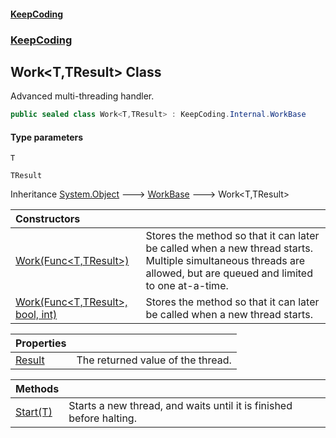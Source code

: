 #### [KeepCoding](index.md 'index')
### [KeepCoding](KeepCoding.md 'KeepCoding')
## Work&lt;T,TResult&gt; Class
Advanced multi-threading handler.  
```csharp
public sealed class Work<T,TResult> : KeepCoding.Internal.WorkBase
```
#### Type parameters
<a name='KeepCoding.Work.T.TResult..T'></a>
`T`  
  
<a name='KeepCoding.Work.T.TResult..TResult'></a>
`TResult`  
  

Inheritance [System.Object](https://docs.microsoft.com/en-us/dotnet/api/System.Object 'System.Object') &#129106; [WorkBase](WorkBase.md 'KeepCoding.Internal.WorkBase') &#129106; Work&lt;T,TResult&gt;  

| Constructors | |
| :--- | :--- |
| [Work(Func&lt;T,TResult&gt;)](Work.T.TResult...ctor.IhM9Nka2uNFv+mqgLKHytA.md 'KeepCoding.Work&lt;T,TResult&gt;.Work(System.Func&lt;T,TResult&gt;)') | Stores the method so that it can later be called when a new thread starts. Multiple simultaneous threads are allowed, but are queued and limited to one at-a-time.<br/> |
| [Work(Func&lt;T,TResult&gt;, bool, int)](Work.T.TResult...ctor.d7j9Zs9ZUIcJzTmt5UREIQ.md 'KeepCoding.Work&lt;T,TResult&gt;.Work(System.Func&lt;T,TResult&gt;, bool, int)') | Stores the method so that it can later be called when a new thread starts.<br/> |

| Properties | |
| :--- | :--- |
| [Result](Work.T.TResult..Result.md 'KeepCoding.Work&lt;T,TResult&gt;.Result') | The returned value of the thread.<br/> |

| Methods | |
| :--- | :--- |
| [Start(T)](Work.T.TResult..Start.tK5OLTPYXaKL4NEh+W+ZrQ.md 'KeepCoding.Work&lt;T,TResult&gt;.Start(T)') | Starts a new thread, and waits until it is finished before halting.<br/> |
